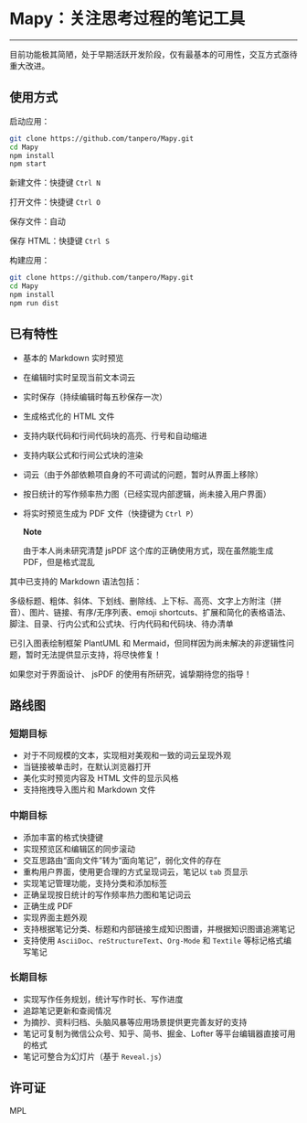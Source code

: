 # Mapy：关注思考过程的笔记工具

---

目前功能极其简陋，处于早期活跃开发阶段，仅有最基本的可用性，交互方式亟待重大改进。

## 使用方式

启动应用：

```bash
git clone https://github.com/tanpero/Mapy.git
cd Mapy
npm install
npm start
```

新建文件：快捷键 `Ctrl N`

打开文件：快捷键 `Ctrl O`

保存文件：自动

保存 HTML：快捷键 `Ctrl S`

构建应用：

```bash
git clone https://github.com/tanpero/Mapy.git
cd Mapy
npm install
npm run dist
```

## 已有特性

- 基本的 Markdown 实时预览

- 在编辑时实时呈现当前文本词云

- 实时保存（持续编辑时每五秒保存一次）

- 生成格式化的 HTML 文件

- 支持内联代码和行间代码块的高亮、行号和自动缩进

- 支持内联公式和行间公式块的渲染

- 词云（由于外部依赖项自身的不可调试的问题，暂时从界面上移除）

- 按日统计的写作频率热力图（已经实现内部逻辑，尚未接入用户界面）

- 将实时预览生成为 PDF 文件（快捷键为 `Ctrl P`）

  **Note**

  由于本人尚未研究清楚 jsPDF 这个库的正确使用方式，现在虽然能生成 PDF，但是格式混乱

  

其中已支持的 Markdown 语法包括：

多级标题、粗体、斜体、下划线、删除线、上下标、高亮、文字上方附注（拼音）、图片、链接、有序/无序列表、emoji shortcuts、扩展和简化的表格语法、脚注、目录、行内公式和公式块、行内代码和代码块、待办清单

已引入图表绘制框架 PlantUML 和 Mermaid，但同样因为尚未解决的非逻辑性问题，暂时无法提供显示支持，将尽快修复！

如果您对于界面设计、 jsPDF 的使用有所研究，诚挚期待您的指导！

## 路线图

### 短期目标

- 对于不同规模的文本，实现相对美观和一致的词云呈现外观
- 当链接被单击时，在默认浏览器打开
- 美化实时预览内容及 HTML 文件的显示风格
- 支持拖拽导入图片和 Markdown 文件

### 中期目标

- 添加丰富的格式快捷键
- 实现预览区和编辑区的同步滚动
- 交互思路由“面向文件”转为“面向笔记”，弱化文件的存在
- 重构用户界面，使用更合理的方式呈现词云，笔记以 `tab` 页显示
- 实现笔记管理功能，支持分类和添加标签
- 正确呈现按日统计的写作频率热力图和笔记词云
- 正确生成 PDF
- 实现界面主题外观
- 支持根据笔记分类、标题和内部链接生成知识图谱，并根据知识图谱追溯笔记
- 支持使用 `AsciiDoc`、`reStructureText`、`Org-Mode` 和 `Textile` 等标记格式编写笔记

### 长期目标

- 实现写作任务规划，统计写作时长、写作进度
- 追踪笔记更新和查阅情况
- 为摘抄、资料归档、头脑风暴等应用场景提供更完善友好的支持
- 笔记可复制为微信公众号、知乎、简书、掘金、Lofter 等平台编辑器直接可用的格式
- 笔记可整合为幻灯片（基于 `Reveal.js`）

## 许可证

MPL